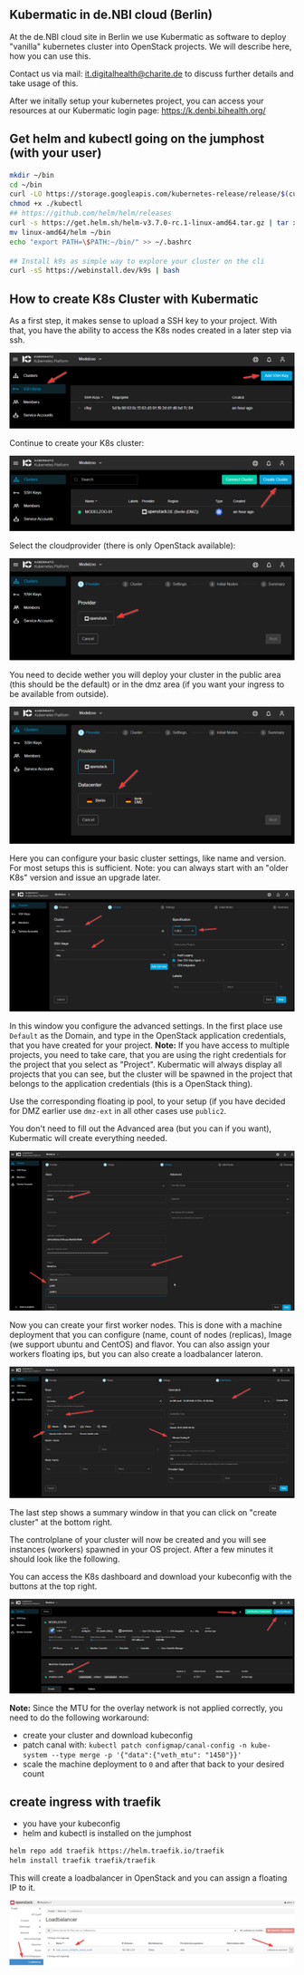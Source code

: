 ## Kubermatic in de.NBI cloud (Berlin)

At the de.NBI cloud site in Berlin we use Kubermatic as software to deploy "vanilla" kubernetes cluster into OpenStack projects. We will describe here, how you can use this.

Contact us via mail: <it.digitalhealth@charite.de> to discuss further details and take usage of this.

After we initally setup your kubernetes project, you can access your resources at our Kubermatic login page: https://k.denbi.bihealth.org/

## Get helm and kubectl going on the jumphost (with your user)

```bash
mkdir ~/bin
cd ~/bin
curl -LO https://storage.googleapis.com/kubernetes-release/release/$(curl -s https://storage.googleapis.com/kubernetes-release/release/stable.txt)/bin/linux/amd64/kubectl
chmod +x ./kubectl
## https://github.com/helm/helm/releases
curl -s https://get.helm.sh/helm-v3.7.0-rc.1-linux-amd64.tar.gz | tar xvz
mv linux-amd64/helm ~/bin
echo "export PATH=\$PATH:~/bin/" >> ~/.bashrc

## Install k9s as simple way to explore your cluster on the cli
curl -sS https://webinstall.dev/k9s | bash
```

## How to create K8s Cluster with Kubermatic

As a first step, it makes sense to upload a SSH key to your project. With that, you have the ability to access the K8s nodes created in a later step via ssh.

![image](img/image.png)

Continue to create your K8s cluster:

![image](img/image2.png)

Select the cloudprovider (there is only OpenStack available):

![image](img/image3.png)

You need to decide wether you will deploy your cluster in the public area (this should be the default) or in the dmz area (if you want your ingress to be available from outside).

![image](img/image4.png)

Here you can configure your basic cluster settings, like name and version. For most setups this is sufficient. Note: you can always start with an "older K8s" version and issue an upgrade later.

![image](img/image5.png)

In this window you configure the advanced settings. In the first place use `Default` as the Domain, and type in the OpenStack application credentials, that you have created for your project.
**Note:** If you have access to multiple projects, you need to take care, that you are using the right credentials for the project that you select as "Project". Kubermatic will always display all projects that you can see, but the cluster will be spawned in the project that belongs to the application credentials (this is a OpenStack thing).

Use the corresponding floating ip pool, to your setup (if you have decided for DMZ earlier use `dmz-ext` in all other cases use `public2`.

You don't need to fill out the Advanced area (but you can if you want), Kubermatic will create everything needed.

![image](img/image6.png)

Now you can create your first worker nodes. This is done with a machine deployment that you can configure (name, count of nodes (replicas), Image (we support ubuntu and CentOS) and flavor. You can also assign your workers floating ips, but you can also create a loadbalancer lateron.

![image](img/image7.png)

The last step shows a summary window in that you can click on "create cluster" at the bottom right.

The controlplane of your cluster will now be created and you will see instances (workers) spawned in your OS project. After a few minutes it should look like the following. 

You can access the K8s dashboard and download your kubeconfig with the buttons at the top right.

![image](img/image8.png)

**Note:** Since the MTU for the overlay network is not applied correctly, you need to do the following workaround:
- create your cluster and download kubeconfig
- patch canal with: `kubectl patch configmap/canal-config -n kube-system --type merge -p '{"data":{"veth_mtu": "1450"}}'`
- scale the machine deployment to `0` and after that back to your desired count

## create ingress with traefik

- you have your kubeconfig
- helm and kubectl is installed on the jumphost

```bash
helm repo add traefik https://helm.traefik.io/traefik
helm install traefik traefik/traefik 
```

This will create a loadbalancer in OpenStack and you can assign a floating IP to it.

![image](img/image9.png)